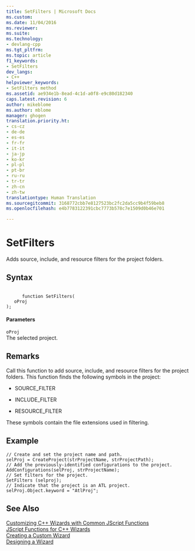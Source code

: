 ```yaml
---
title: SetFilters | Microsoft Docs
ms.custom: 
ms.date: 11/04/2016
ms.reviewer: 
ms.suite: 
ms.technology:
- devlang-cpp
ms.tgt_pltfrm: 
ms.topic: article
f1_keywords:
- SetFilters
dev_langs:
- C++
helpviewer_keywords:
- SetFilters method
ms.assetid: ae934e1b-8ead-4c1d-a0f8-e9c80d182340
caps.latest.revision: 6
author: mikeblome
ms.author: mblome
manager: ghogen
translation.priority.ht:
- cs-cz
- de-de
- es-es
- fr-fr
- it-it
- ja-jp
- ko-kr
- pl-pl
- pt-br
- ru-ru
- tr-tr
- zh-cn
- zh-tw
translationtype: Human Translation
ms.sourcegitcommit: 3168772cbb7e8127523bc2fc2da5cc9b4f59beb8
ms.openlocfilehash: e4b7783122391cbc7773b578c7e1509d0b46e701

---
```

# SetFilters
Adds source, include, and resource filters for the project folders.  
  
## Syntax  
  
```  
  
      function SetFilters(   
   oProj    
);  
```  
  
#### Parameters  
 `oProj`  
 The selected project.  
  
## Remarks  
 Call this function to add source, include, and resource filters for the project folders. This function finds the following symbols in the project:  
  
-   SOURCE_FILTER  
  
-   INCLUDE_FILTER  
  
-   RESOURCE_FILTER  
  
 These symbols contain the file extensions used in filtering.  
  
## Example  
  
```  
// Create and set the project name and path.  
selProj = CreateProject(strProjectName, strProjectPath);  
// Add the previously-identified configurations to the project.  
AddConfigurations(selProj, strProjectName);  
// Set filters for the project.  
SetFilters (selproj);  
// Indicate that the project is an ATL project.  
selProj.Object.keyword = "AtlProj";  
```  
  
## See Also  
 [Customizing C++ Wizards with Common JScript Functions](../ide/customizing-cpp-wizards-with-common-jscript-functions.md)   
 [JScript Functions for C++ Wizards](../ide/jscript-functions-for-cpp-wizards.md)   
 [Creating a Custom Wizard](../ide/creating-a-custom-wizard.md)   
 [Designing a Wizard](../ide/designing-a-wizard.md)


<!--HONumber=Jan17_HO2-->



